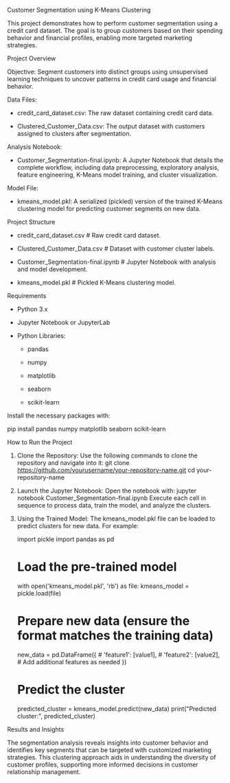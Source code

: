 Customer Segmentation using K-Means Clustering

This project demonstrates how to perform customer segmentation using a credit card dataset. The goal is to group customers based on their spending behavior and financial profiles, enabling more targeted marketing strategies.

Project Overview

Objective: Segment customers into distinct groups using unsupervised learning techniques to uncover patterns in credit card usage and financial behavior.

Data Files:

-   credit_card_dataset.csv: The raw dataset containing credit card data.

-   Clustered_Customer_Data.csv: The output dataset with customers assigned to clusters after segmentation.

Analysis Notebook:

-   Customer_Segmentation-final.ipynb: A Jupyter Notebook that details the complete workflow, including data preprocessing, exploratory analysis, feature engineering, K-Means model training, and cluster visualization.

Model File:

-   kmeans_model.pkl: A serialized (pickled) version of the trained K-Means clustering model for predicting customer segments on new data.

Project Structure

-   credit_card_dataset.csv # Raw credit card dataset.

-   Clustered_Customer_Data.csv # Dataset with customer cluster labels.

-   Customer_Segmentation-final.ipynb # Jupyter Notebook with analysis and model development.

-   kmeans_model.pkl # Pickled K-Means clustering model.

Requirements

-   Python 3.x

-   Jupyter Notebook or JupyterLab

-   Python Libraries:

    -   pandas

    -   numpy

    -   matplotlib

    -   seaborn

    -   scikit-learn

Install the necessary packages with:

pip install pandas numpy matplotlib seaborn scikit-learn

How to Run the Project

1.  Clone the Repository: Use the following commands to clone the repository and navigate into it: git clone <https://github.com/yourusername/your-repository-name.git> cd your-repository-name

2.  Launch the Jupyter Notebook: Open the notebook with: jupyter notebook Customer_Segmentation-final.ipynb Execute each cell in sequence to process data, train the model, and analyze the clusters.

3.  Using the Trained Model: The kmeans_model.pkl file can be loaded to predict clusters for new data. For example:

    import pickle import pandas as pd

    Load the pre-trained model
    ==========================

    with open('kmeans_model.pkl', 'rb') as file: kmeans_model = pickle.load(file)

    Prepare new data (ensure the format matches the training data)
    ==============================================================

    new_data = pd.DataFrame({ # 'feature1': [value1], # 'feature2': [value2], # Add additional features as needed })

    Predict the cluster
    ===================

    predicted_cluster = kmeans_model.predict(new_data) print("Predicted cluster:", predicted_cluster)

Results and Insights

The segmentation analysis reveals insights into customer behavior and identifies key segments that can be targeted with customized marketing strategies. This clustering approach aids in understanding the diversity of customer profiles, supporting more informed decisions in customer relationship management.
